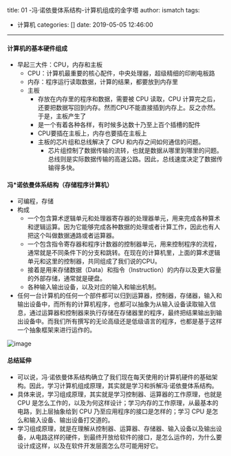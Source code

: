 title: 01 -冯·诺依曼体系结构-计算机组成的金字塔
author: ismatch
tags:
  - 计算机
categories: []
date: 2019-05-05 12:46:00
---
#### 计算机的基本硬件组成

- 早起三大件：CPU，内存和主板
    - CPU：计算机最重要的核心配件，中央处理器，超级精细的印刷电板路
    - 内存：程序运行读取数据，计算的结果，都要放到内存里
    - 主板
        - 存放在内存里的程序和数据，需要被 CPU 读取，CPU 计算完之后，还要把数据写回到内存。然而CPU不能直接插到内存上。反之亦然。于是，主板产生了
        - 是一个有着各种各样，有时候多达数十乃至上百个插槽的配件
        - CPU要插在主板上，内存也要插在主板上
        - 主板的芯片组和总线解决了 CPU 和内存之间如何通信的问题。
            - 芯片组控制了数据传输的流转，也就是数据从哪里到哪里的问题。总线则是实际数据传输的高速公路。因此，总线速度决定了数据传输得多快。
        
<!--more-->        
#### 冯*诺依曼体系结构（存储程序计算机）

- 可编程，存储
- 构成
    - 一个包含算术逻辑单元和处理器寄存器的处理器单元，用来完成各种算术和逻辑运算。因为它能够完成各种数据的处理或者计算工作，因此也有人把这个叫做数据通路或者运算器。
    - 一个包含指令寄存器和程序计数器的控制器单元，用来控制程序的流程，通常就是不同条件下的分支和跳转。在现在的计算机里，上面的算术逻辑单元和这里的控制器，共同组成了我们说的CPU。
    - 接着是用来存储数据（Data）和指令（Instruction）的内存以及更大容量的外部存储，通常就是硬盘。
    - 各种输入输出设备，以及对应的输入和输出机制。
- 任何一台计算机的任何一个部件都可以归到运算器，控制器，存储器，输入和输出设备中，而所有的计算机程序，也都可以抽象为从输入设备读取输入信息，通过运算器和控制器来执行存储在存储器里的程序，最终把结果输出到输出设备中。而我们所有撰写的无论高级还是低级语言的程序，也都是基于这样一个抽象框架来进行运作的。

![image](https://static001.geekbang.org/resource/image/fa/2b/fa8e0e3c96a70cc07b4f0490bfe66f2b.jpeg)

#### 总结延伸
- 可以说，冯·诺依曼体系结构确立了我们现在每天使用的计算机硬件的基础架构。因此，学习计算机组成原理，其实就是学习和拆解冯·诺依曼体系结构。
- 具体来说，学习组成原理，其实就是学习控制器、运算器的工作原理，也就是 CPU 是怎么工作的，以及为何这样设计；学习内存的工作原理，从最基本的电路，到上层抽象给到 CPU 乃至应用程序的接口是怎样的；学习 CPU 是怎么和输入设备、输出设备打交道的。
- 学习组成原理，就是在理解从控制器、运算器、存储器、输入设备以及输出设备，从电路这样的硬件，到最终开放给软件的接口，是怎么运作的，为什么要设计成这样，以及在软件开发层面怎么尽可能用好它。